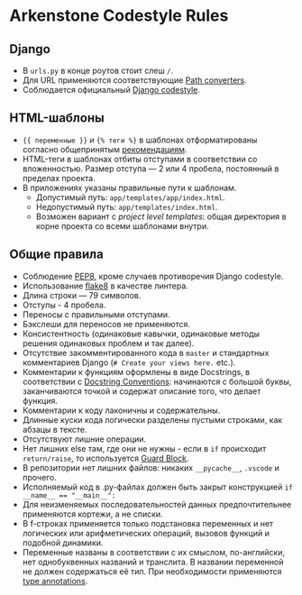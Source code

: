# Arkenstone Codestyle Rules

## Django

- В `urls.py` в конце роутов стоит слеш `/`.
- Для URL применяются соответствующие [Path converters](https://docs.djangoproject.com/en/3.1/topics/http/urls/#path-converters).
- Соблюдается официальный [Django codestyle](https://docs.djangoproject.com/en/dev/internals/contributing/writing-code/coding-style/).

## HTML-шаблоны

- `{{ переменные }}` и `{% теги %}` в шаблонах отформатированы согласно общепринятым [рекомендациям](https://docs.djangoproject.com/en/dev/internals/contributing/writing-code/coding-style/#template-style).
- HTML-теги в шаблонах отбиты отступами в соответствии со вложенностью. Размер отступа — 2 или 4 пробела, постоянный в пределах проекта.
- В приложениях указаны правильные пути к шаблонам.
	+ Допустимый путь: `app/templates/app/index.html`.
	+ Недопустимый путь: `app/templates/index.html`.
	+ Возможен вариант с *project level templates*: общая директория в корне проекта со всеми шаблонами внутри.

## Общие правила

- Cоблюдение [PEP8](https://www.python.org/dev/peps/pep-0008/), кроме случаев противоречия Django codestyle.
- Использование [flake8](https://flake8.pycqa.org/en/latest/) в качестве линтера.
- Длина строки — 79 символов.
- Отступы - 4 пробела.
- Переносы с правильными отступами.
- Бэкслеши для переносов не применяются.
- Консистентность (одинаковые кавычки, одинаковые методы решения одинаковых проблем и так далее).
- Отсутствие закомментированного кода в `master` и стандартных комментариев Django (`# Create your views here.` etc.).
- Комментарии к функциям оформлены в виде Docstrings, в соответствии с [Docstring Conventions](https://www.python.org/dev/peps/pep-0257/): начинаются с большой буквы, заканчиваются точкой и содержат описание того, что делает функция.
- Комментарии к коду лаконичны и содержательны.
- Длинные куски кода логически разделены пустыми строками, как абзацы в тексте.
- Отсутствуют лишние операции.
- Нет лишних else там, где они не нужны - если в `if` происходит `return/raise`, то используется [Guard Block](https://medium.com/lemon-code/guard-clauses-3bc0cd96a2d3).
- В репозитории нет лишних файлов: никаких `__pycache__`, `.vscode` и прочего.
- Исполняемый код в .py-файлах должен быть закрыт конструкцией
``
if __name__ == "__main__":
``
- Для неизменяемых последовательностей данных предпочтительнее применяются кортежи, а не списки.
- В f-строках применяется только подстановка переменных и нет логических или арифметических операций, вызовов функций и подобной динамики.
- Переменные названы в соответствии с их смыслом, по-английски, нет однобуквенных названий и транслита. В названии переменной не должен содержаться её тип. При необходимости применяются [type annotations](https://dev.to/dstarner/using-pythons-type-annotations-4cfe).
